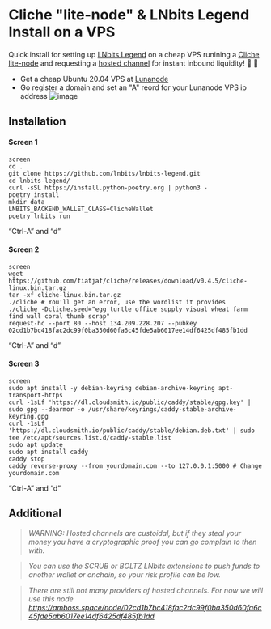 # Cliche "lite-node" & LNbits Legend Install on a VPS

Quick install for setting up <a href="https://github.com/lnbits/lnbits-legend">LNbits Legend</a> on a cheap VPS runining a <a href="https://github.com/fiatjaf/cliche">Cliche lite-node</a> and requesting a <a href="https://github.com/btcontract/hosted-channels-rfc">hosted channel</a> for instant inbound liquidity! 👀 🚀

* Get a cheap Ubuntu 20.04 VPS at <a href="https://www.lunanode.com/">Lunanode</a>
* Go register a domain and set an "A" reord for your Lunanode VPS ip address
![image](https://user-images.githubusercontent.com/33088785/182130029-7f063ec4-f7fe-4263-9ed9-00d127f047cf.png)

## Installation

#### Screen 1
    screen
    cd .
    git clone https://github.com/lnbits/lnbits-legend.git
    cd lnbits-legend/
    curl -sSL https://install.python-poetry.org | python3 -
    poetry install 
    mkdir data 
    LNBITS_BACKEND_WALLET_CLASS=ClicheWallet
    poetry lnbits run
“Ctrl-A” and “d”

#### Screen 2
    screen
    wget https://github.com/fiatjaf/cliche/releases/download/v0.4.5/cliche-linux.bin.tar.gz
    tar -xf cliche-linux.bin.tar.gz 
    ./cliche # You'll get an error, use the wordlist it provides
    ./cliche -Dcliche.seed="egg turtle office supply visual wheat farm find wall coral thumb scrap"
    request-hc --port 80 --host 134.209.228.207 --pubkey 02cd1b7bc418fac2dc99f0ba350d60fa6c45fde5ab6017ee14df6425df485fb1dd
“Ctrl-A” and “d”

#### Screen 3
    screen
    sudo apt install -y debian-keyring debian-archive-keyring apt-transport-https
    curl -1sLf 'https://dl.cloudsmith.io/public/caddy/stable/gpg.key' | sudo gpg --dearmor -o /usr/share/keyrings/caddy-stable-archive-keyring.gpg
    curl -1sLf 'https://dl.cloudsmith.io/public/caddy/stable/debian.deb.txt' | sudo tee /etc/apt/sources.list.d/caddy-stable.list
    sudo apt update
    sudo apt install caddy
    caddy stop
    caddy reverse-proxy --from yourdomain.com --to 127.0.0.1:5000 # Change yourdomain.com
“Ctrl-A” and “d”

## Additional

> *WARNING: Hosted channels are custoidal, but if they steal your money you have a cryptographic proof you can go complain to then with.*

> *You can use the SCRUB or BOLTZ LNbits extensions to push funds to another wallet or onchain, so your risk profile can be low.*

> *There are still not many providers of hosted channels. For now we will use this node https://amboss.space/node/02cd1b7bc418fac2dc99f0ba350d60fa6c45fde5ab6017ee14df6425df485fb1dd*
